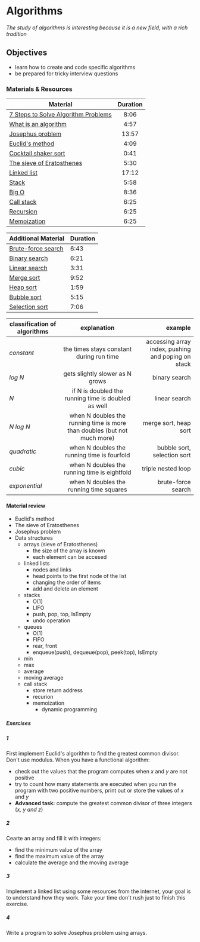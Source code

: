 # Algorithms

*The study of algorithms is interesting because it is a new field, with a rich tradition*

## Objectives

- learn how to create and code specific algorithms
- be prepared for tricky interview questions

### Materials & Resources

| Material        | Duration    |
| ------------- |:-------------:|
| [7 Steps to Solve Algorithm Problems](https://www.youtube.com/watch?v=GKgAVjJxh9w)    | 8:06|
| [What is an algorithm](https://www.youtube.com/watch?v=6hfOvs8pY1k)     | 4:57    |
| [Josephus problem](https://www.youtube.com/watch?v=uCsD3ZGzMgE&t=330s)     | 13:57 |   
| [Euclid's method](https://www.youtube.com/watch?v=JUzYl1TYMcU&t=102s)   | 4:09    |   
| [Cocktail shaker sort](https://www.youtube.com/watch?v=njClLBoEbfI)   | 0:41 |   
| [The sieve of Eratosthenes](https://www.youtube.com/watch?v=V08g_lkKj6Q)   |5:30 |
| [Linked list](https://www.youtube.com/watch?v=NobHlGUjV3g)   |17:12 |
| [Stack](https://www.youtube.com/watch?v=FNZ5o9S9prU)   |5:58 |
| [Big O](https://www.youtube.com/watch?v=v4cd1O4zkGw)   |8:36 |
| [Call stack](https://www.youtube.com/watch?v=Q2sFmqvpBe0)     | 6:25 |  
| [Recursion](https://www.youtube.com/watch?v=KEEKn7Me-ms&t=75s)     | 6:25 |  
| [Memoization](https://www.youtube.com/watch?v=a7EjmdQzPqY)     | 6:25 | 

| Additional Material        | Duration    |
| ------------- |:-------------|
| [Brute-force search](https://www.youtube.com/watch?v=vtnpzDPgaU0)     | 6:43 |  
| [Binary search](https://www.youtube.com/watch?v=P3YID7liBug)     | 6:21 |
| [Linear search](https://www.youtube.com/watch?v=CX2CYIJLwfg)     | 3:31 |
| [Merge sort](https://www.youtube.com/watch?v=KF2j-9iSf4Q)     | 9:52 |
| [Heap sort](https://www.youtube.com/watch?v=MtQL_ll5KhQ)     | 1:59|
| [Bubble sort](https://www.youtube.com/watch?v=lyZQPjUT5B4)     | 5:15|
| [Selection  sort](https://www.youtube.com/watch?v=Ns4TPTC8whw)     | 7:06|

| classification of algorithms |explanation |example|
| ------------- |:-------------:| -----:|
| *constant*  | the times stays constant during run time | accessing array index, pushing and poping on stack |
| *log N*  | gets slightly slower as N grows | binary search |
| *N*     | if N is doubled the running time is doubled as well      |   linear search |
| *N log N* | when N doubles the running time is more than doubles (but not much more)  |  merge sort, heap sort |
| *quadratic* | when N doubles the running time is fourfold |    bubble sort, selection sort |
| *cubic* | when N doubles the running time is eightfold     | triple nested loop |
| *exponential* | when N doubles the running time squares     | brute-force search |


#### Material review
- Euclid's method
- The sieve of Eratosthenes
- Josephus problem
- Data structures
    - arrays (sieve of Eratosthenes)
        - the size of the array is known
        - each element can be accesed
    - linked lists
        - nodes and links
        - head points to the first node of the list
        - changing the order of items
        - add and delete an element
    - stacks
        - O(1)
        - LIFO
        - push, pop, top, IsEmpty
        - undo operation
    - queues
        - O(1)
        - FIFO
        - rear, front
        - enqueue(push), dequeue(pop), peek(top), IsEmpty
    - min
    - max
    - average
    - moving average
    - call stack
        - store return address
        - recurion
        - memoization
            - dynamic programming

##### Exercises
##### 1
First implement Euclid's algorithm to find the greatest common divisor. Don't use modulus. When you have a functional algorithm:
- check out the values that the program computes when *x* and *y* are not positive
- try to count how many statements are executed when you run the program with two positive numbers, print out or store  the values of *x* and *y*
- **Advanced task:** compute the greatest common divisor of three integers (*x, y and z*)

##### 2
Cearte an array and fill it with integers:
- find the minimum value of the array
- find the maximum value of the array
- calculate the average and the moving average

##### 3
Implement a linked list using some resources from the internet, your goal is to understand how they work. Take your time don't rush just to finish this exercise.

##### 4
Write a program to solve Josephus problem using arrays.
